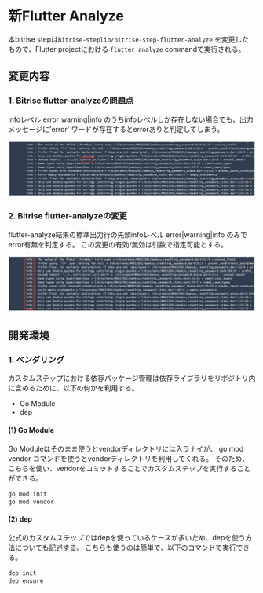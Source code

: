 # 新Flutter Analyze

本bitrise stepは`bitrise-steplib/bitrise-step-flutter-analyze` を変更したもので、Flutter projectにおける `flutter analyze` commandで実行される。


## 変更内容

### 1. Bitrise flutter-analyzeの問題点
infoレベル error|warning|info のうちinfoレベルしか存在しない場合でも、出力メッセージに'error' ワードが存在するとerrorありと判定してしまう。

![before log](doc_image/before_log.png)

### 2. Bitrise flutter-analyzeの変更
flutter-analyze結果の標準出力行の先頭infoレベル error|warning|info のみでerror有無を判定する。
この変更の有効/無効は引数で指定可能とする。

![edit log](doc_image/edit_log.png)

## 開発環境

### 1. ベンダリング

カスタムステップにおける依存パッケージ管理は依存ライブラリをリポジトリ内に含めるために、以下の何かを利用する。

* Go Module
* dep

#### (1) Go Module
Go Moduleはそのまま使うとvendorディレクトリには入ラナイが、 go mod vendor コマンドを使うとvendorディレクトリを利用してくれる。
そのため、こちらを使い、vendorをコミットすることでカスタムステップを実行することができる。

```
go mod init
go mod vendor
```

#### (2) dep
公式のカスタムステップではdepを使っているケースが多いため、depを使う方法についても記述する。
こちらも使うのは簡単で、以下のコマンドで実行できる。

```
dep init
dep ensure
```

